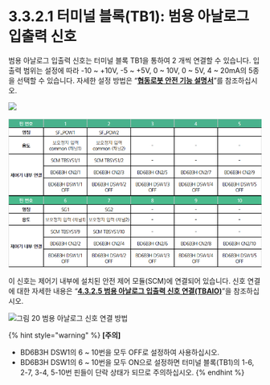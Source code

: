 # 3.3.2.1 터미널 블록(TB1): 범용 아날로그 입출력 신호

범용 아날로그 입출력 신호는 터미널 블록 TB1을 통하여 2 개씩 연결할 수 있습니다. 입출력 범위는 설정에 따라 -10 \~ +10V, -5 \~ +5V, 0 \~ 10V, 0 \~ 5V, 4 \~ 20mA의 5종을 선택할 수 있습니다. 자세한 설정 방법은 “[**협동로봇 안전 기능 설명서**](https://hyundai-robotics.gitbook.io/cobot-safety-function/)”를 참조하십시오.

![](../../../.gitbook/assets/tb1\_1.png)

![](<../../../.gitbook/assets/image (35).png>)

이 신호는 제어기 내부에 설치된 안전 제어 모듈(SCM)에 연결되어 있습니다. 신호 연결에 대한 자세한 내용은 “[**4.3.2.5 범용 아날로그 입출력 신호 연결(TBAIO)**](../../../4-maintenance/4-3-controller-check-maintenance/2-safety-control-module/5-tbaio.md)”을 참조하십시오.

![그림 20 범용 아날로그 신호 연결 방법](../../../.gitbook/assets/tb1\_2.png)

{% hint style="warning" %}
**\[주의]**

* BD6B3H DSW1의 6 \~ 10번을 모두 OFF로 설정하여 사용하십시오.
* BD6B3H DSW1의 6 \~ 10번을 모두 ON으로 설정하면 터미널 블록(TB1)의 1-6, 2-7, 3-4, 5-10번 핀들이 단락 상태가 되므로 주의하십시오.
{% endhint %}
